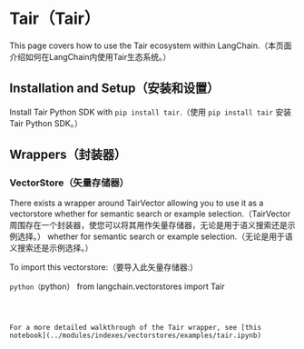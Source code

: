 # Tair（Tair）


This page covers how to use the Tair ecosystem within LangChain.（本页面介绍如何在LangChain内使用Tair生态系统。）


## Installation and Setup（安装和设置）


Install Tair Python SDK with `pip install tair`.（使用 `pip install tair` 安装Tair Python SDK。）


## Wrappers（封装器）


### VectorStore（矢量存储器）


There exists a wrapper around TairVector allowing you to use it as a vectorstore whether for semantic search or example selection.（TairVector周围存在一个封装器，使您可以将其用作矢量存储器，无论是用于语义搜索还是示例选择。）
whether for semantic search or example selection.（无论是用于语义搜索还是示例选择。）


To import this vectorstore:（要导入此矢量存储器:）


```python（```python）
from langchain.vectorstores import Tair

```



For a more detailed walkthrough of the Tair wrapper, see [this notebook](../modules/indexes/vectorstores/examples/tair.ipynb)

